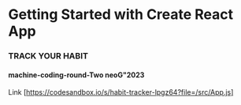 # Getting Started with Create React App
### TRACK YOUR HABIT
#### machine-coding-round-Two neoG"2023
Link [https://codesandbox.io/s/habit-tracker-lpgz64?file=/src/App.js]


